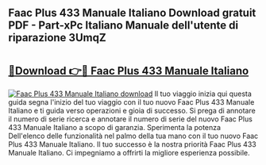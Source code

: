 ## Faac Plus 433 Manuale Italiano Download gratuit PDF - Part-xPc Italiano Manuale dell'utente di riparazione 3UmqZ

# <h2><a href="http://dfb4h9.blite.top/?on=Faac+Plus+433+Manuale+Italiano">🔗Download 👉🔴 Faac Plus 433 Manuale Italiano</a></h2>

[![Faac Plus 433 Manuale Italiano download](https://i.imgur.com/lujVjoI.png)](http://dfb4h9.blite.top/?on=Faac+Plus+433+Manuale+Italiano)
Il tuo viaggio inizia qui questa guida segna l'inizio del tuo viaggio con il tuo nuovo Faac Plus 433 Manuale Italiano e ti guida verso operazioni e gioia di successo. Si prega di annotare il numero di serie ricerca e annotare il numero di serie del nuovo Faac Plus 433 Manuale Italiano a scopo di garanzia. Sperimenta la potenza Dell'elenco delle funzionalità nel palmo della tua mano con il tuo nuovo Faac Plus 433 Manuale Italiano. Il tuo successo è la nostra priorità Faac Plus 433 Manuale Italiano. Ci impegniamo a offrirti la migliore esperienza possibile.
